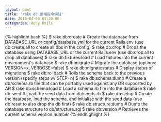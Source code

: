 ```yaml
---
layout: post
title: 'rake db 常用指令備註'
date: 2015-04-06 05:30:00
categories: Ruby Rails
---
```


{% highlight bash %}
$ rake db:create          # Create the database from DATABASE_URL or config/database.yml for the current Rails.env (use db:create:all to create all dbs in the config)
$ rake db:drop            # Drops the database using DATABASE_URL or the current Rails.env (use db:drop:all to drop all databases)
$ rake db:fixtures:load   # Load fixtures into the current environment's database
$ rake db:migrate         # Migrate the database (options: VERSION=x, VERBOSE=false)
$ rake db:migrate:status  # Display status of migrations
$ rake db:rollback        # Rolls the schema back to the previous version (specify steps w/ STEP=n)
$ rake db:schema:dump     # Create a db/schema.rb file that can be portably used against any DB supported by AR
$ rake db:schema:load     # Load a schema.rb file into the database
$ rake db:seed            # Load the seed data from db/seeds.rb
$ rake db:setup           # Create the database, load the schema, and initialize with the seed data (use db:reset to also drop the db first)
$ rake db:structure:dump  # Dump the database structure to db/structure.sql
$ rake db:version         # Retrieves the current schema version number
{% endhighlight %}